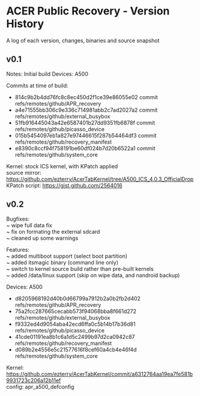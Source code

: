 ACER Public Recovery - Version History
======================================

A log of each version, changes, binaries and source snapshot

v0.1
----

Notes: Initial build
Devices: A500

Commits at time of build:

- 814c9b2b4dd76fc8c8ec450d2f1ce39e86055e02 commit refs/remotes/github/APR_recovery
- a4e71555bb306c9e336c714981abb2c7ad2027a2 commit refs/remotes/github/external_busybox
- 51fb916445043a42e6587401b27dd9351fb6878f commit refs/remotes/github/picasso_device
- 015b5454097eb1a827e97446615f287b54464df3 commit refs/remotes/github/recovery_manifest
- e8390c8ccf94f758191be60df024b7d20b6522a1 commit refs/remotes/github/system_core

Kernel: stock ICS kernel, with KPatch applied <br />
source mirror: https://github.com/ezterry/AcerTabKernel/tree/A500_ICS_4.0.3_OfficialDrop <br />
KPatch script: https://gist.github.com/2564016

v0.2
----

Bugfixes: <br />
~ wipe full data fix <br />
~ fix on formating the external sdcard <br />
~ cleaned up some warnings <br />

Features: <br />
~ added multiboot support (select boot partition) <br />
~ added itsmagic binary (command line only) <br />
~ switch to kernel source build rather than pre-built kernels <br />
~ added /data/linux support (skip on wipe data, and nandroid backup) <br />

Devices: A500

- d8205968192d40b0d66799a7912b2a0b2fb2d402 refs/remotes/github/APR_recovery
- 75a2fcc287665cecabb573f94068bba8f661d272 refs/remotes/github/external_busybox
- f9332ed4d9054aba42ecd6ffa0c5b14b17b36d81 refs/remotes/github/picasso_device
- 41cde01191ea8b1c6a1d5c2499b97d2ca0942c87 refs/remotes/github/recovery_manifest
- d089b2e4556e5c21577616f8cef60a4cb4e46f4d refs/remotes/github/system_core

Kernel: <br />
https://github.com/ezterry/AcerTabKernel/commit/a6312764aa19ea7fe581b9931723c206a12b11ef <br />
config: apr_a500_defconfig